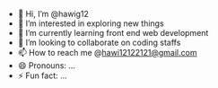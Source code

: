 - 👋 Hi, I’m @hawig12
- 👀 I’m interested in exploring new things
- 🌱 I’m currently learning front end web development
- 💞️ I’m looking to collaborate on coding staffs
- 📫 How to reach me @hawi12122121@gmail.com
- 😄 Pronouns: ...
- ⚡ Fun fact: ...

<!---
hawig12/hawig12 is a ✨ special ✨ repository because its `README.md` (this file) appears on your GitHub profile.
You can click the Preview link to take a look at your changes.
--->
